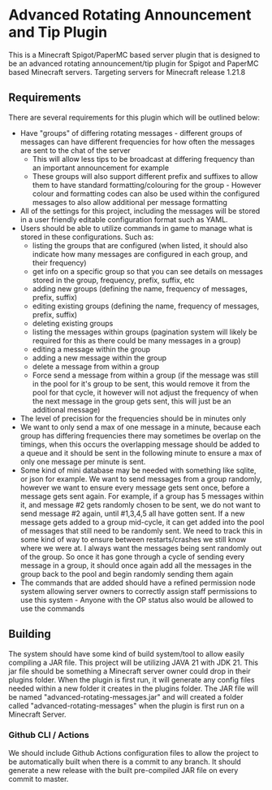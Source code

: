 # Advanced Rotating Announcement and Tip Plugin

This is a Minecraft Spigot/PaperMC based server plugin that is designed to be an advanced rotating announcement/tip plugin for Spigot and PaperMC based Minecraft servers. Targeting servers for Minecraft release 1.21.8

## Requirements

There are several requirements for this plugin which will be outlined below:

- Have "groups" of differing rotating messages - different groups of messages can have different frequencies for how often the messages are sent to the chat of the server
  - This will allow less tips to be broadcast at differing frequency than an important announcement for example
  - These groups will also support different prefix and suffixes to allow them to have standard formatting/colouring for the group - However colour and formatting codes can also be used within the configured messages to also allow additional per message formatting
- All of the settings for this project, including the messages will be stored in a user friendly editable configuration format such as YAML.
- Users should be able to utilize commands in game to manage what is stored in these configurations. Such as:
  - listing the groups that are configured (when listed, it should also indicate how many messages are configured in each group, and their frequency)
  - get info on a specific group so that you can see details on messages stored in the group, frequency, prefix, suffix, etc
  - adding new groups (defining the name, frequency of messages, prefix, suffix)
  - editing existing groups (defining the name, frequency of messages, prefix, suffix)
  - deleting existing groups
  - listing the messages within groups (pagination system will likely be required for this as there could be many messages in a group)
  - editing a message within the group
  - adding a new message within the group
  - delete a message from within a group
  - Force send a message from within a group (if the message was still in the pool for it's group to be sent, this would remove it from the pool for that cycle, it however will not adjust the frequency of when the next message in the group gets sent, this will just be an additional message)
- The level of precision for the frequencies should be in minutes only
- We want to only send a max of one message in a minute, because each group has differing frequencies there may sometimes be overlap on the timings, when this occurs the overlapping message should be added to a queue and it should be sent in the following minute to ensure a max of only one message per minute is sent.
- Some kind of mini database may be needed with something like sqlite, or json for example. We want to send messages from a group randomly, however we want to ensure every message gets sent once, before a message gets sent again. For example, if a group has 5 messages within it, and message #2 gets randomly chosen to be sent, we do not want to send message #2 again, until #1,3,4,5 all have gotten sent. If a new message gets added to a group mid-cycle, it can get added into the pool of messages that still need to be randomly sent. We need to track this in some kind of way to ensure between restarts/crashes we still know where we were at. I always want the messages being sent randomly out of the group. So once it has gone through a cycle of sending every message in a group, it should once again add all the messages in the group back to the pool and begin randomly sending them again
- The commands that are added should have a refined permission node system allowing server owners to correctly assign staff permissions to use this system - Anyone with the OP status also would be allowed to use the commands

## Building

The system should have some kind of build system/tool to allow easily compiling a JAR file. This project will be utilizing JAVA 21 with JDK 21. This jar file should be something a Minecraft server owner could drop in their plugins folder. When the plugin is first run, it will generate any config files needed within a new folder it creates in the plugins folder. The JAR file will be named "advanced-rotating-messages.jar" and will created a folder called "advanced-rotating-messages" when the plugin is first run on a Minecraft Server.

### Github CLI / Actions

We should include Github Actions configuration files to allow the project to be automatically built when there is a commit to any branch. It should generate a new release with the built pre-compiled JAR file on every commit to master.
